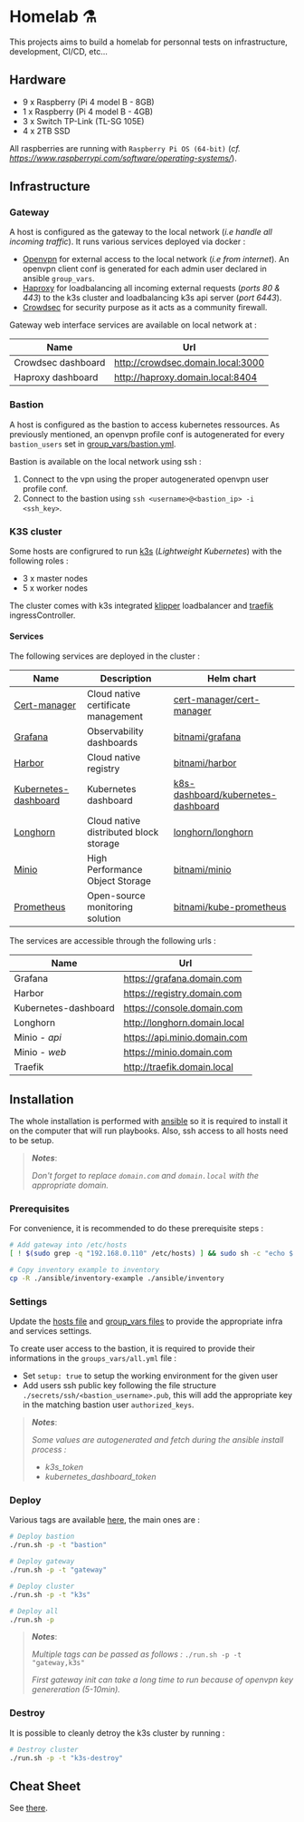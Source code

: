 # Homelab :alembic:

This projects aims to build a homelab for personnal tests on infrastructure, development, CI/CD, etc...

## Hardware

- 9 x Raspberry (Pi 4 model B - 8GB)
- 1 x Raspberry (Pi 4 model B - 4GB)
- 3 x Switch TP-Link (TL-SG 105E)
- 4 x 2TB SSD

All raspberries are running with `Raspberry Pi OS (64-bit)` (*cf. <https://www.raspberrypi.com/software/operating-systems/>*).

## Infrastructure

### Gateway

A host is configured as the gateway to the local network (*i.e handle all incoming traffic*). It runs various services deployed via docker :

- [Openvpn](https://openvpn.net/) for external access to the local network (*i.e from internet*). An openvpn client conf is generated for each admin user declared in ansible `group_vars`.
- [Haproxy](https://www.haproxy.org/) for loadbalancing all incoming external requests (*ports 80 & 443*) to the k3s cluster and loadbalancing k3s api server (*port 6443*).
- [Crowdsec](https://www.crowdsec.net/) for security purpose as it acts as a community firewall.

Gateway web interface services are available on local network at :

| Name               | Url                                 |
| ------------------ | ----------------------------------- |
| Crowdsec dashboard | <http://crowdsec.domain.local:3000> |
| Haproxy dashboard  | <http://haproxy.domain.local:8404>  |

### Bastion

A host is configured as the bastion to access kubernetes ressources. As previously mentioned, an openvpn profile conf is autogenerated for every `bastion_users` set in [group_vars/bastion.yml](./ansible/inventory-example/group_vars/bastion.yml).

Bastion is available on the local network using ssh :

1. Connect to the vpn using the proper autogenerated openvpn user profile conf.
2. Connect to the bastion using `ssh <username>@<bastion_ip> -i <ssh_key>`.


### K3S cluster

Some hosts are configrured to run [k3s](https://k3s.io) (*Lightweight Kubernetes*) with the following roles :
- 3 x master nodes
- 5 x worker nodes

The cluster comes with k3s integrated [klipper](https://github.com/k3s-io/klipper-lb) loadbalancer and [traefik](https://traefik.io/) ingressController.

#### Services

The following services are deployed in the cluster :

| Name                                                            | Description                            | Helm chart                                                                                                    |
| --------------------------------------------------------------- | -------------------------------------- | ------------------------------------------------------------------------------------------------------------- |
| [Cert-manager](https://cert-manager.io/)                        | Cloud native certificate management    | [cert-manager/cert-manager](https://artifacthub.io/packages/helm/cert-manager/cert-manager)                   |
| [Grafana](https://grafana.com/)                                 | Observability dashboards               | [bitnami/grafana](https://artifacthub.io/packages/helm/bitnami/grafana)                                       |
| [Harbor](https://goharbor.io/)                                  | Cloud native registry                  | [bitnami/harbor](https://artifacthub.io/packages/helm/bitnami/harbor)                                         |
| [Kubernetes-dashboard](https://github.com/kubernetes/dashboard) | Kubernetes dashboard                   | [k8s-dashboard/kubernetes-dashboard](https://artifacthub.io/packages/helm/k8s-dashboard/kubernetes-dashboard) |
| [Longhorn](https://longhorn.io/)                                | Cloud native distributed block storage | [longhorn/longhorn](https://artifacthub.io/packages/helm/longhorn/longhorn)                                   |
| [Minio](https://min.io/)                                        | High Performance Object Storage        | [bitnami/minio](https://artifacthub.io/packages/helm/bitnami/minio)                                           |
| [Prometheus](https://prometheus.io/)                            | Open-source monitoring solution        | [bitnami/kube-prometheus](https://artifacthub.io/packages/helm/bitnami/kube-prometheus)                       |

The services are accessible through the following urls :

| Name                 | Url                            |
| -------------------- | ------------------------------ |
| Grafana              | <https://grafana.domain.com>   |
| Harbor               | <https://registry.domain.com>  |
| Kubernetes-dashboard | <https://console.domain.com>   |
| Longhorn             | <http://longhorn.domain.local> |
| Minio *- api*        | <https://api.minio.domain.com> |
| Minio *- web*        | <https://minio.domain.com>     |
| Traefik              | <http://traefik.domain.local>  |

## Installation

The whole installation is performed with [ansible](https://www.ansible.com/) so it is required to install it on the computer that will run playbooks. Also, ssh access to all hosts need to be setup.

> __*Notes*__: 
> 
> *Don't forget to replace `domain.com` and `domain.local` with the appropriate domain.*

### Prerequisites

For convenience, it is recommended to do these prerequisite steps :

```sh
# Add gateway into /etc/hosts
[ ! $(sudo grep -q "192.168.0.110" /etc/hosts) ] && sudo sh -c "echo $'\n# Homelab\n192.168.0.110   crowdsec.domain.local haproxy.domain.local longhorn.domain.local traefik.domain.local' >> /etc/hosts"

# Copy inventory example to inventory
cp -R ./ansible/inventory-example ./ansible/inventory
```

### Settings

Update the [hosts file](./ansible/inventory-example/hosts.yml) and [group_vars files](./ansible/inventory-example/group_vars/) to provide the appropriate infra and services settings.

To create user access to the bastion, it is required to provide their informations in the `groups_vars/all.yml` file :
- Set `setup: true` to setup the working environment for the given user
- Add users ssh public key following the file structure `./secrets/ssh/<bastion_username>.pub`, this will add the appropriate key in the matching bastion user `authorized_keys`.

> __*Notes*__: 
> 
> *Some values are autogenerated and fetch during the ansible install process :*
> - *k3s_token*
> - *kubernetes_dashboard_token*

### Deploy

Various tags are available [here](./ansible/inventory-example/hosts.yml), the main ones are :

```sh
# Deploy bastion
./run.sh -p -t "bastion"

# Deploy gateway
./run.sh -p -t "gateway"

# Deploy cluster
./run.sh -p -t "k3s"

# Deploy all
./run.sh -p
```

> __*Notes*__: 
> 
> *Multiple tags can be passed as follows :* `./run.sh -p -t "gateway,k3s"`
> 
> *First gateway init can take a long time to run because of openvpn key genereration (5-10min).*

### Destroy

It is possible to cleanly detroy the k3s cluster by running :

```sh
# Destroy cluster
./run.sh -p -t "k3s-destroy"
```

## Cheat Sheet

See [there](./docs/cheat-sheet.md).
